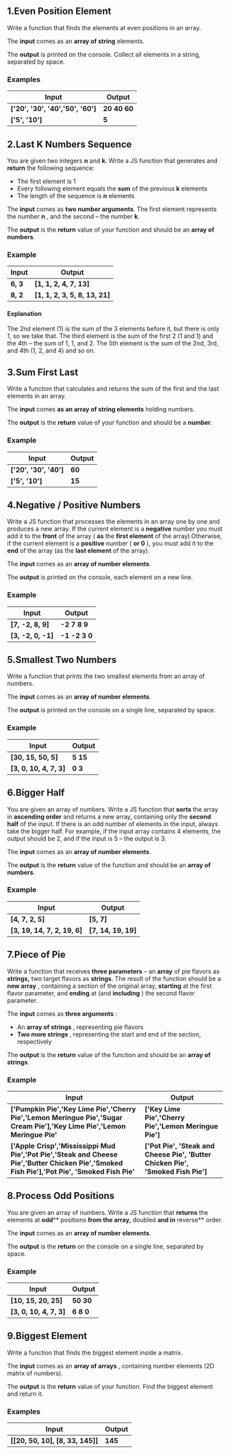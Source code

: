 ## 1.Even Position Element

Write a function that finds the elements at even positions in an array.

The **input** comes as an **array of string** elements.

The **output** is printed on the console. Collect all elements in a string, separated by space.

### Examples

| **Input** | **Output** |
| --- | --- |
| **['20', '30', '40','50', '60']** | **20 40 60** |
| **['5', '10']** | **5** |


## 2.Last K Numbers Sequence

You are given two integers **n** and **k**. Write a JS function that generates and **return** the following sequence:

- The first element is 1
- Every following element equals the **sum** of the previous **k** elements
- The length of the sequence is **n** elements

The **input** comes as **two number arguments**. The first element represents the number **n** , and the second – the number **k**.

The **output** is the **return** value of your function and should be an **array of numbers**.

### Example

| **Input** | **Output** |
| --- | --- |
| **6, 3** | **[1, 1, 2, 4, 7, 13]** |
| **8, 2** | **[1, 1, 2, 3, 5, 8, 13, 21]** |

#### Explanation

The 2nd element (1) is the sum of the 3 elements before it, but there is only 1, so we take that. The third element is the sum of the first 2 (1 and 1) and the 4th – the sum of 1, 1, and 2. The 5th element is the sum of the 2nd, 3rd, and 4th (1, 2, and 4) and so on.


## 3.Sum First Last

Write a function that calculates and returns the sum of the first and the last elements in an array.

The **input** comes **as an array of string elements** holding numbers.

The **output** is the **return** value of your function and should be a **number**.

### Example

| **Input** | **Output** |
| --- | --- |
| **['20', '30', '40']** | **60** |
| **['5', '10']** | **15** |


## 4.Negative / Positive Numbers

Write a JS function that processes the elements in an array one by one and produces a new array. If the current element is a **negative** number you must add it to the **front** of the array ( **as** the **first element** of the array).Otherwise, if the current element is a **positive** number ( **or 0** ), you must add it to the **end** of the array (as the **last element** of the array).

The **input** comes as an **array of number elements**.

The **output** is printed on the console, each element on a new line.

### Example

| **Input** | **Output** |
| --- | --- |
| **[7, -2, 8, 9]** | **-2** **7** **8** **9** |
|**[3, -2, 0, -1]** | **-1** **-2** **3** **0** |


## 5.Smallest Two Numbers

Write a function that prints the two smallest elements from an array of numbers.

The **input** comes as an **array of number elements**.

The **output** is printed on the console on a single line, separated by space.

### Example

| **Input** | **Output** |
| --- | --- |
| **[30, 15, 50, 5]** | **5 15** |
| **[3, 0, 10, 4, 7, 3]** | **0 3** |

## 6.Bigger Half

You are given an array of numbers. Write a JS function that **sorts** the array in **ascending order** and returns a new array, containing only the **second half** of the input. If there is an odd number of elements in the input, always take the bigger half. For example, if the input array contains 4 elements, the output should be 2, and if the input is 5 – the output is 3.

The **input** comes as an **array of number elements**.

The **output** is the **return** value of the function and should be an **array of numbers**.

### Example

| **Input** | **Output** |
| --- | --- |
| **[4, 7, 2, 5]** | **[5, 7]** |
| **[3, 19, 14, 7, 2, 19, 6]** | **[7, 14, 19, 19]** |


## 7.Piece of Pie

Write a function that receives **three parameters** – an **array** of pie flavors as **strings,** two target flavors as **strings**. The result of the function should be a **new array** , containing a section of the original array, **starting** at the first flavor parameter, and **ending** at (and **including** ) the second flavor parameter.

The **input** comes as **three arguments** :

- An **array of strings** , representing pie flavors
- **Two more strings** , representing the start and end of the section, respectively

The **output** is the **return** value of the function and should be an **array of strings**.

### Example

| **Input** | **Output** |
| --- | --- |
| **['Pumpkin Pie',****'Key Lime Pie',****'Cherry Pie',****'Lemon Meringue Pie',****'Sugar Cream Pie'],****'Key Lime Pie',****'Lemon Meringue Pie'** | **['Key Lime Pie',****'Cherry Pie',****'Lemon Meringue Pie']** |
| **['Apple Crisp',****'Mississippi Mud Pie',****'Pot Pie',****'Steak and Cheese Pie',****'Butter Chicken Pie',****'Smoked Fish Pie'],****'Pot Pie',** **'Smoked Fish Pie'** | **['Pot Pie',** **'Steak and Cheese Pie',** **'Butter Chicken Pie',** **'Smoked Fish Pie']** |


## 8.Process Odd Positions

You are given an array of numbers. Write a JS function that **returns** the elements at **odd**** positions **from the array,** doubled **and in** reverse** order.

The **input** comes as an **array of number elements**.

The **output** is the **return** on the console on a single line, separated by space.

### Example

| **Input** | **Output** |
| --- | --- |
| **[10, 15, 20, 25]** | **50 30** |
| **[3, 0, 10, 4, 7, 3]** | **6 8 0** |


## 9.Biggest Element

Write a function that finds the biggest element inside a matrix.

The **input** comes as an **array of arrays** , containing number elements (2D matrix of numbers).

The **output** is the **return** value of your function. Find the biggest element and return it.

### Examples

| **Input** | **Output** |
| --- | --- |
| **[[20, 50, 10],** **[8, 33, 145]]**| **145** | **[[3, 5, 7, 12],** **[-1, 4, 33, 2],** **[8, 3, 0, 4]]** | **33** |

